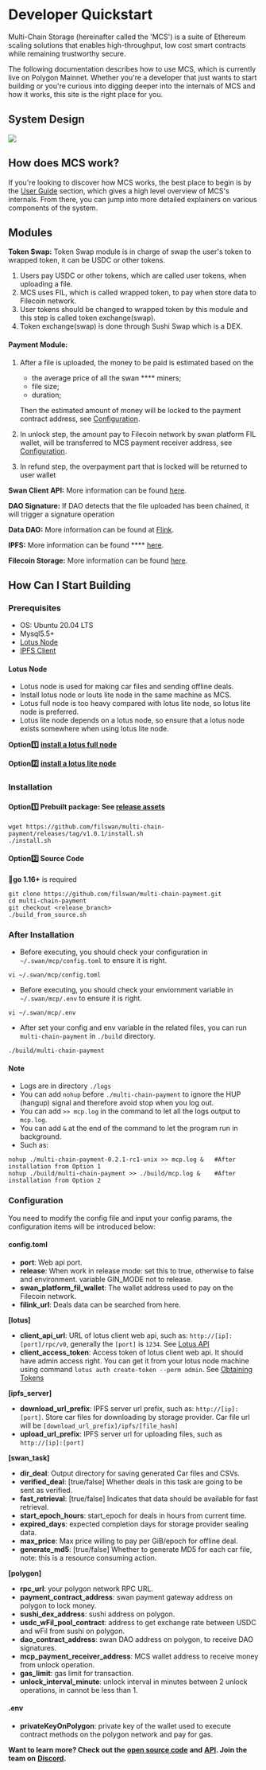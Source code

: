 # Developer Quickstart

Multi-Chain Storage (hereinafter called the 'MCS') is a suite of Ethereum scaling solutions that enables high-throughput, low cost smart contracts while remaining trustworthy secure.&#x20;

The following documentation describes how to use MCS, which is currently live on Polygon Mainnet. Whether you're a developer that just wants to start building or you're curious into digging deeper into the internals of MCS and how it works, this site is the right place for you.

## System Design

![](../../.gitbook/assets/WID.png)

## How does MCS work? <a href="#how-does-arbitrum-work" id="how-does-arbitrum-work"></a>

If you're looking to discover how MCS works, the best place to begin is by the [User Guide](../mcp-user-guide/) section, which gives a high level overview of MCS's internals. From there, you can jump into more detailed explainers on various components of the system.

## Modules <a href="#__docusaurus" id="__docusaurus"></a>

**Token Swap:** Token Swap module is in charge of swap the user's token to wrapped token, it can be USDC or other tokens.

1. Users pay USDC or other tokens, which are called user tokens, when uploading a file.
2. MCS uses FIL, which is called wrapped token, to pay when store data to Filecoin network.
3. User tokens should be changed to wrapped token by this module and this step is called token exchange(swap).
4. Token exchange(swap) is done through Sushi Swap which is a DEX.

#### Payment Module:

1.  After a file is uploaded, the money to be paid is estimated based on the

    * the average price of all the swan **** miners;
    * file size;
    * duration;

    Then the estimated amount of money will be locked to the payment contract address, see [Configuration](https://github.com/filswan/multi-chain-payment#Configuration).
2. In unlock step, the amount pay to Filecoin network by swan platform FIL wallet, will be transferred to MCS payment receiver address, see [Configuration](https://github.com/filswan/multi-chain-payment#Configuration).
3. In refund step, the overpayment part that is locked will be returned to user wallet

**Swan Client API:** More information can be found [here](https://github.com/filswan/go-swan-client).

**DAO Signature:** If DAO detects that the file uploaded has been chained, it will trigger a signature operation

**Data DAO:** More information can be found at [Flink](https://github.com/filswan/flink).

**IPFS:** More information can be found **** [here](https://docs.ipfs.io/).

**Filecoin Storage:** More information can be found [here](https://lotus.filecoin.io/docs/set-up/install/).

## How Can I Start Building <a href="#how-can-i-start-building" id="how-can-i-start-building"></a>

### Prerequisites

* OS: Ubuntu 20.04 LTS
* Mysql5.5+
* [Lotus Node](https://github.com/filswan/multi-chain-payment#Lotus-Node)
* [IPFS Client](https://docs.ipfs.io/install/)

#### Lotus Node

* Lotus node is used for making car files and sending offline deals.
* Install lotus node or louts lite node in the same machine as MCS.
* Lotus full node is too heavy compared with lotus lite node, so lotus lite node is preferred.
* Lotus lite node depends on a lotus node, so ensure that a lotus node exists somewhere when using lotus lite node.

**Option1️⃣** [**install a lotus full node**](https://lotus.filecoin.io/docs/set-up/install/)

**Option2️⃣** [**install a lotus lite node**](https://lotus.filecoin.io/docs/set-up/lotus-lite/#amd-and-intel-based-computers)

### Installation

#### Option1️⃣ **Prebuilt package**: See [release assets](https://github.com/filswan/multi-chain-payment/releases)

```
wget https://github.com/filswan/multi-chain-payment/releases/tag/v1.0.1/install.sh
./install.sh
```

#### Option2️⃣ Source Code

🔔**go 1.16+** is required

```
git clone https://github.com/filswan/multi-chain-payment.git
cd multi-chain-payment
git checkout <release_branch>
./build_from_source.sh
```

### After Installation

* Before executing, you should check your configuration in `~/.swan/mcp/config.toml` to ensure it is right.

```
vi ~/.swan/mcp/config.toml
```

* Before executing, you should check your enviornment variable in `~/.swan/mcp/.env` to ensure it is right.

```
vi ~/.swan/mcp/.env
```

* After set your config and env variable in the related files, you can run `multi-chain-payment` in `./build` directory.

```
./build/multi-chain-payment
```

#### Note

* Logs are in directory `./logs`
* You can add `nohup` before `./multi-chain-payment` to ignore the HUP (hangup) signal and therefore avoid stop when you log out.
* You can add `>> mcp.log` in the command to let all the logs output to `mcp.log`.
* You can add `&` at the end of the command to let the program run in background.
* Such as:

```
nohup ./multi-chain-payment-0.2.1-rc1-unix >> mcp.log &   #After installation from Option 1
nohup ./build/multi-chain-payment >> ./build/mcp.log &    #After installation from Option 2
```

### Configuration

You need to modify the config file and input your config params, the configuration items will be introduced below:

#### config.toml

* **port**: Web api port.
* **release**: When work in release mode: set this to true, otherwise to false and environment. variable GIN\_MODE not to release.
* **swan\_platform\_fil\_wallet**: The wallet address used to pay on the Filecoin network.
* **filink\_url**: Deals data can be searched from here.

**\[lotus]**

* **client\_api\_url**: URL of lotus client web api, such as: `http://[ip]:[port]/rpc/v0`, generally the `[port]` is `1234`. See [Lotus API](https://docs.filecoin.io/reference/lotus-api/#features)
* **client\_access\_token**: Access token of lotus client web api. It should have admin access right. You can get it from your lotus node machine using command `lotus auth create-token --perm admin`. See [Obtaining Tokens](https://docs.filecoin.io/build/lotus/api-tokens/#obtaining-tokens)

**\[ipfs\_server]**

* **download\_url\_prefix**: IPFS server url prefix, such as: `http://[ip]:[port]`. Store car files for downloading by storage provider. Car file url will be `[download_url_prefix]/ipfs/[file_hash]`
* **upload\_url\_prefix**: IPFS server url for uploading files, such as `http://[ip]:[port]`

**\[swan\_task]**

* **dir\_deal**: Output directory for saving generated Car files and CSVs.
* **verified\_deal**: \[true/false] Whether deals in this task are going to be sent as verified.
* **fast\_retrieval**: \[true/false] Indicates that data should be available for fast retrieval.
* **start\_epoch\_hours**: start\_epoch for deals in hours from current time.
* **expired\_days**: expected completion days for storage provider sealing data.
* **max\_price**: Max price willing to pay per GiB/epoch for offline deal.
* **generate\_md5**: \[true/false] Whether to generate MD5 for each car file, note: this is a resource consuming action.

**\[polygon]**

* **rpc\_url**: your polygon network RPC URL.
* **payment\_contract\_address**: swan payment gateway address on polygon to lock money.
* **sushi\_dex\_address**: sushi address on polygon.
* **usdc\_wFil\_pool\_contract**: address to get exchange rate between USDC and wFil from sushi on polygon.
* **dao\_contract\_address**: swan DAO address on polygon, to receive DAO signatures.
* **mcp\_payment\_receiver\_address**: MCS wallet address to receive money from unlock operation.
* **gas\_limit**: gas limit for transaction.
* **unlock\_interval\_minute**: unlock interval in minutes between 2 unlock operations, in cannot be less than 1.

#### .env

* **privateKeyOnPolygon**: private key of the wallet used to execute contract methods on the polygon network and pay for gas.





**Want to learn more? Check out the** [**open source code**](https://github.com/filswan/payment-bridge) **and** [**API**](https://docs.filswan.com/development-resource/mcp-api-1)**. Join the team on** [**Discord**](https://discord.gg/djsVYe4b)**.**

### &#x20;<a href="#setup-local-geth-and-rollup-blockchain" id="setup-local-geth-and-rollup-blockchain"></a>

### &#x20;<a href="#hello-arbitrum" id="hello-arbitrum"></a>
